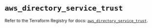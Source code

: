# `aws_directory_service_trust`

Refer to the Terraform Registry for docs: [`aws_directory_service_trust`](https://registry.terraform.io/providers/hashicorp/aws/6.10.0/docs/resources/directory_service_trust).
